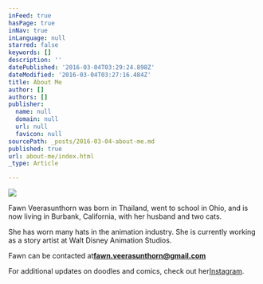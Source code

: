 ```yaml
---
inFeed: true
hasPage: true
inNav: true
inLanguage: null
starred: false
keywords: []
description: ''
datePublished: '2016-03-04T03:29:24.898Z'
dateModified: '2016-03-04T03:27:16.484Z'
title: About Me
author: []
authors: []
publisher:
  name: null
  domain: null
  url: null
  favicon: null
sourcePath: _posts/2016-03-04-about-me.md
published: true
url: about-me/index.html
_type: Article

---
```

![](https://the-grid-user-content.s3-us-west-2.amazonaws.com/86910cd3-a915-4a24-bf61-e49d1099cee4.jpg)

Fawn Veerasunthorn was born in Thailand, went to school in Ohio, and is now living in Burbank, California, with her husband and two cats. 

She has worn many hats in the animation industry. She is currently working as a story artist at Walt Disney Animation Studios.

Fawn can be contacted at**fawn.veerasunthorn@gmail.com**

For additional updates on doodles and comics, check out her[Instagram][0].

[0]: http://t.umblr.com/redirect?z=https%3A%2F%2Finstagram.com%2Ffawnv%2F&t=YTg0NzI0YWIyZGYyMDI0OGI0NzYzM2MwMmQyYTUwMzdkNmRhOGYyMyxUbU4zdWpESg%3D%3D